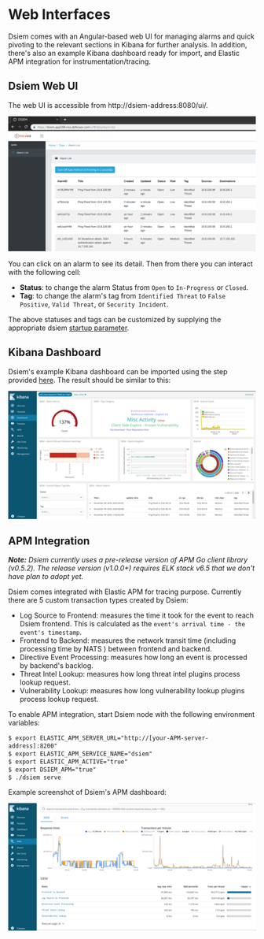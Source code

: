 # Web Interfaces

Dsiem comes with an Angular-based web UI for managing alarms and quick pivoting to the relevant sections in Kibana for further analysis. In addition, there's also an example Kibana dashboard ready for import, and Elastic APM integration for instrumentation/tracing.

## Dsiem Web UI

The web UI is accessible from http://dsiem-address:8080/ui/.

![Dsiem Web UI](./images/web-ui.png)

You can click on an alarm to see its detail. Then from there you can interact with the following cell:
* **Status**: to change the alarm Status from `Open` to `In-Progress` or `Closed`.
* **Tag**: to change the alarm's tag from `Identified Threat` to `False Positive`, `Valid Threat`, or `Security Incident`.

The above statuses and tags can be customized by supplying the appropriate dsiem [startup parameter](./commands.md#dsiem-command-flags).

## Kibana Dashboard

Dsiem's example Kibana dashboard can be imported using the step provided [here](./installation.md#importing-kibana-dashboard). The result should be similar to this:

![Dsiem Web UI](./images/kbn-dashboard.png)

## APM Integration

***Note:** Dsiem currently uses a pre-release version of APM Go client library (v0.5.2). The release version (v1.0.0+) requires ELK stack v6.5 that we don't have plan to adopt yet.*

Dsiem comes integrated with Elastic APM for tracing purpose. Currently there are 5 custom transaction types created by Dsiem:

* Log Source to Frontend: measures the time it took for the event to reach Dsiem frontend. This is calculated as the `event's arrival time - the event's timestamp`.
* Frontend to Backend: measures the network transit time (including processing time by NATS ) between frontend and backend.
* Directive Event Processing: measures how long an event is processed by backend's backlog.
* Threat Intel Lookup: measures how long threat intel plugins process lookup request.
* Vulnerability Lookup: measures how long vulnerability lookup plugins process lookup request.

To enable APM integration, start Dsiem node with the following environment variables:

```shell
$ export ELASTIC_APM_SERVER_URL="http://[your-APM-server-address]:8200"
$ export ELASTIC_APM_SERVICE_NAME="dsiem"
$ export ELASTIC_APM_ACTIVE="true"
$ export DSIEM_APM="true"
$ ./dsiem serve
```
Example screenshot of Dsiem's APM dashboard:

![APM Dashboard for Dsiem](./images/apm.png)